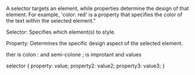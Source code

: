 A selector targets an element, while properties determine the design of that element. For example, 'color: red' is a property that specifies the color of the text within the selected element."

Selector: Specifies which element(s) to style.

Property: Determines the specific design aspect of the selected element.

ther is colon : and semi-colone ; is improtant and values

selector {
    property: value;
    property2: value2;
    property3: value3;
}

